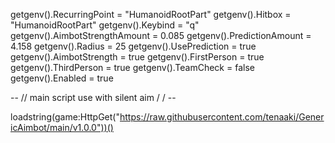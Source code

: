getgenv().RecurringPoint = "HumanoidRootPart"
getgenv().Hitbox = "HumanoidRootPart"
getgenv().Keybind = "q"
getgenv().AimbotStrengthAmount = 0.085
getgenv().PredictionAmount = 4.158
getgenv().Radius = 25
getgenv().UsePrediction = true
getgenv().AimbotStrength = true
getgenv().FirstPerson = true
getgenv().ThirdPerson = true
getgenv().TeamCheck = false
getgenv().Enabled = true
 
 
-- // main script use with silent aim / / -- 
 
loadstring(game:HttpGet("https://raw.githubusercontent.com/tenaaki/GenericAimbot/main/v1.0.0"))()
